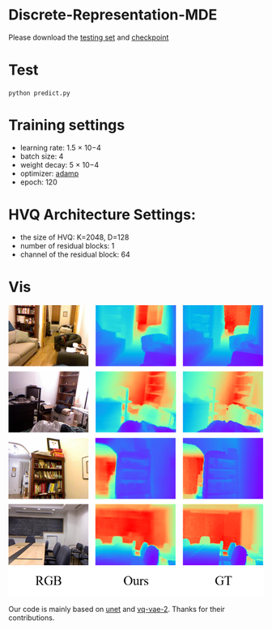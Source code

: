 # Discrete-Representation-MDE

Please download the [testing set](https://cs.nyu.edu/~silberman/datasets/nyu_depth_v1.html#:~:text=The%20NYU-Depth%20data%20set%20is%20comprised%20of%20video,been%20preprocessed%20to%20fill%20in%20missing%20depth%20labels.) and [checkpoint](https://drive.google.com/file/d/1MGqs_mC1sqBkmqY2PfYV5Ep2oJ_TMQIb/view?usp=sharing)

# Test
`python predict.py`

# Training settings
- learning rate: 1.5 × 10−4
- batch size: 4
- weight decay: 5 × 10−4
- optimizer: [adamp](https://github.com/clovaai/AdamP)
- epoch: 120

# HVQ Architecture Settings:
- the size of HVQ: K=2048, D=128
- number of residual blocks: 1
- channel of the residual block: 64

# Vis
![result](./vis.png)

Our code is mainly based on [unet](https://github.com/xiaopeng-liao/Pytorch-UNet) and [vq-vae-2](https://github.com/rosinality/vq-vae-2-pytorch). Thanks for their contributions.
